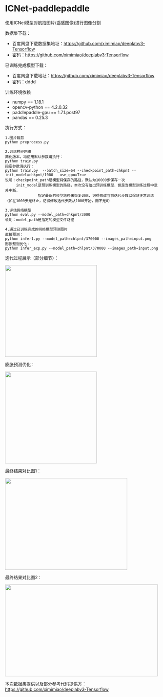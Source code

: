# ICNet-paddlepaddle

使用ICNet模型对航拍图片(遥感图像)进行图像分割

数据集下载：
* 百度网盘下载数据集地址：https://github.com/ximimiao/deeplabv3-Tensorflow
* 密码：https://github.com/ximimiao/deeplabv3-Tensorflow

已训练完成模型下载：
* 百度网盘下载地址：https://github.com/ximimiao/deeplabv3-Tensorflow
* 密码：dddd

训练环境依赖
* numpy == 1.18.1
* opencv-python == 4.2.0.32
* paddlepaddle-gpu == 1.7.1.post97
* pandas == 0.25.3

执行方式：
```
1.图片裁剪
python preprocess.py 

2.训练神经网络
简化版本，均使用默认参数请执行：
python train.py 
指定参数请执行：              
python train.py  --batch_size=64 --checkpoint_path=chkpnt --init_model=chkpnt/1000 --use_gpu=True
说明：checkpoint_path是模型将保存的路径，默认为10000步保存一次
     init_model是预训练模型的路径，本次没有给出预训练模型，但是当模型训练过程中意外中断，
               指定最新的模型路径来恢复训练，记得修改当前迭代步数以保证正常训练（如在1000步是终止，记得修改迭代步数从1000开始，而不是0）
     
3.评估网络模型
python eval.py --model_path=chkpnt/3000
说明：model_path是指定的模型文件路径

4.通过已训练完成的网络模型预测图片
直接预测：
python infer1.py --model_path=chlpnt/370000 --images_path=input.png
膨胀预测优化：
python infer_exp.py --model_path=chlpnt/370000 --images_path=input.png
```
迭代过程展示（部分细节）：

<img src="https://github.com/wangye707/ICNet-paddlepaddle/blob/master/1.jpg" width="300" height="300" />

膨胀预测优化：

<img src="https://github.com/wangye707/ICNet-paddlepaddle/blob/master/2.jpg" width="300" height="300" />

最终结果对比图1：

<img src="https://github.com/wangye707/ICNet-paddlepaddle/blob/master/3.jpg" width="400" height="300" />

最终结果对比图2：

<img src="https://github.com/wangye707/ICNet-paddlepaddle/blob/master/4.jpg" width="500" height="300" />

本次数据集提供以及部分参考代码提供方：https://github.com/ximimiao/deeplabv3-Tensorflow

